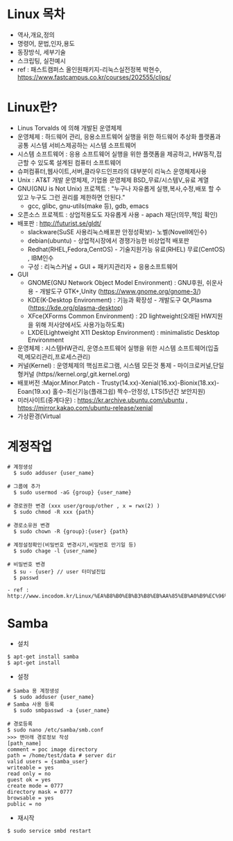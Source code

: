 # Linux 목차
  - 역사,개요,정의
  - 명령어, 문법,인자,용도
  - 동장방식, 세부기술
  - 스크립팅, 실전예시
  - ref : 패스트캠퍼스 올인원패키지-리눅스실전정복 박현수, https://www.fastcampus.co.kr/courses/202555/clips/
  
# Linux란?
  - Linus Torvalds 에 의해 개발된 운영체제
  - 운영체제 : 하드웨어 관리, 응용소프트웨어 실행을 위한 하드웨어 추상화 플랫폼과 공통 시스템 서비스제공하는 시스템 소프트웨어
  - 시스템 소프트웨어 : 응용 소프트웨어 실행을 위한 플랫폼을 제공하고, HW동작,접근할 수 있도록 설계된 컴퓨터 소프트웨어
  - 슈퍼컴퓨터,웹사이트,서버,클라우드인프라의 대부분이 리눅스 운영체제사용
  - Unix : AT&T 개발 운영체제, 기업용 운영체제 BSD_무료/시스템V_유료 계열
  - GNU(GNU is Not Unix) 프로젝트 : "누구나 자유롭게 실행,복사,수정,배포 할 수 있고 누구도 그런 권리를 제한하면 안된다."
    - gcc, glibc, gnu-utils(make 등), gdb, emacs
  - 오픈소스 프로젝트 : 상업적용도도 자유롭게 사용 - apach 재단(의무,책임 확인)
  - 배포판 : http://futurist.se/gldt/
    - slackware(SuSE 사용리눅스배포판 안정성확보)- 노벨(Novell에인수)
    - debian(ubuntu) - 상업적시장에서 경쟁가능한 비상업적 배포판
    - Redhat(RHEL,Fedora,CentOS) - 기술지원가능 유료(RHEL) 무료(CentOS) , IBM인수
    - 구성 : 리눅스커널 + GUI + 패키지관리자 + 응용소프트웨어
  - GUI
    - GNOME(GNU Network Object Model Environment) : GNU후원, 쉬운사용 - 개발도구 GTK+,Unity (https://www.gnome.org/gnome-3/)
    - KDE(K-Desktop Environment) : 기능과 확장성 - 개발도구 Qt,Plasma (https://kde.org/plasma-desktop)
    - XFce(XForms Common Environment) : 2D lightweight(오래된 HW지원을 위해 저사양에서도 사용가능하도록)
    - LXDE(Lightweight X11 Desktop Environment) : minimalistic Desktop Environment
  - 운영체제 : 시스템HW관리, 운영소프트웨어 실행을 위한 시스템 소프트웨어(입출력,메모리관리,프로세스관리)
  - 커널(Kernel) : 운영체제의 핵심프로그램, 시스템 모든것 통제 - 마이크로커널,단일형커널 (https//kernel.org/,git.kernel.org)
  - 배포버전 :Major.Minor.Patch - Trusty(14.xx)-Xenial(16.xx)-Bionix(18.xx)-Eoan(19.xx) 홀수-최신기능(플래그쉽) 짝수-안정성, LTS(5년간 보안지원)  
  - 미러사이트(중계다운) : https://kr.archive.ubuntu.com/ubuntu , https://mirror.kakao.com/ubuntu-release/xenial
  - 가상환경(Virtual


# 계정작업
  ```
  # 계정생성
    $ sudo adduser {user_name}
  
  # 그룹에 추가
    $ sudo usermod -aG {group} {user_name}
  
  # 경로권한 변경 (xxx user/group/other , x = rwx(2) )
    $ sudo chmod -R xxx {path}
  
  # 경로소유권 변경
    $ sudo chown -R {group}:{user} {path}
    
  # 계정설정확인(비밀번호 변경시기,비밀번호 만기일 등)
    $ sudo chage -l {user_name}
    
  # 비밀번호 변경
    $ su - {user} // user 터미널진입
    $ passwd
    
  - ref : http://www.incodom.kr/Linux/%EA%B8%B0%EB%B3%B8%EB%AA%85%EB%A0%B9%EC%96%B4/chmod
  ```
  
# Samba
  
  - 설치
  ```
  $ apt-get install samba
  $ apt-get install 
  ```
  
  - 설정
  ```
  # Samba 용 계정생성
    $ sudo adduser {user_name}
  # Samba 사용 등록
    $ sudo smbpasswd -a {user_name}
 
  # 경로등록
  $ sudo nano /etc/samba/smb.conf
  >>> 맨아래 경로정보 작성
  [path_name]
  comment = poc image directory
  path = /home/test/data # server dir
  valid users = {samba_user}
  writeable = yes
  read only = no
  guest ok = yes
  create mode = 0777
  directory mask = 0777
  browsable = yes
  public = no
  ```
  
  - 재시작
  ```
  $ sudo service smbd restart
  ```
  
  
  
